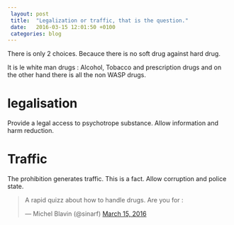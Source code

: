 ```yaml
---
 layout: post
 title:  "Legalization or traffic, that is the question."
 date:   2016-03-15 12:01:50 +0100
 categories: blog
---
```


There is only 2 choices. Becauce there is no soft drug against hard drug. 

It is le white man drugs : Alcohol, Tobacco and prescription drugs and on the other hand there is all the non WASP drugs. 

# legalisation 

Provide  a legal access to psychotrope substance. Allow information and harm reduction. 


# Traffic 

The prohibition generates traffic. This is a fact. Allow corruption and police state. 


<blockquote class="twitter-tweet" data-lang="en"><p lang="en" dir="ltr">A rapid quizz about how to handle drugs. Are you for :</p>&mdash; Michel Blavin (@sinarf) <a href="https://twitter.com/sinarf/status/709820320815915009">March 15, 2016</a></blockquote>
<script async src="//platform.twitter.com/widgets.js" charset="utf-8"></script>


